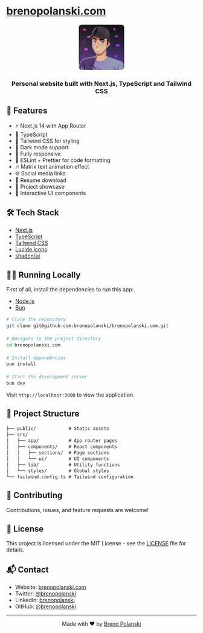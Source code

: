 # [brenopolanski.com](https://brenopolanski.com)

<div align="center">
  <img src="public/breno-pfp.webp" alt="Breno Polanski" width="120" height="120" style="border-radius: 8px;"/>
  <h3>Personal website built with Next.js, TypeScript and Tailwind CSS</h3>
</div>

## 🚀 Features

- ⚡️ Next.js 14 with App Router
- 💪 TypeScript
- 🎨 Tailwind CSS for styling
- 🌙 Dark mode support
- 📱 Fully responsive
- 🎯 ESLint + Prettier for code formatting
- 🔥 Matrix text animation effect
- 🌐 Social media links
- 📄 Resume download
- 💼 Project showcase
- 🎉 Interactive UI components

## 🛠️ Tech Stack

- [Next.js](https://nextjs.org)
- [TypeScript](https://www.typescriptlang.org)
- [Tailwind CSS](https://tailwindcss.com)
- [Lucide Icons](https://lucide.dev)
- [shadcn/ui](https://ui.shadcn.com)

## 🏃‍♂️ Running Locally

First of all, install the dependencies to run this app:

- [Node.js](https://nodejs.org)
- [Bun](https://bun.sh)

```bash
# Clone the repository
git clone git@github.com:brenopolanski/brenopolanski.com.git

# Navigate to the project directory
cd brenopolanski.com

# Install dependencies
bun install

# Start the development server
bun dev
```

Visit `http://localhost:3000` to view the application.

## 📂 Project Structure

```
├── public/            # Static assets
├── src/
│   ├── app/           # App router pages
│   ├── components/    # React components
│   │   ├── sections/  # Page sections
│   │   └── ui/        # UI components
│   ├── lib/           # Utility functions
│   └── styles/        # Global styles
└── tailwind.config.ts # Tailwind configuration
```

## 🤝 Contributing

Contributions, issues, and feature requests are welcome!

## 📜 License

This project is licensed under the MIT License - see the [LICENSE](LICENSE) file for details.

## 📬 Contact

- Website: [brenopolanski.com](https://brenopolanski.com)
- Twitter: [@brenopolanski](https://twitter.com/brenopolanski)
- LinkedIn: [brenopolanski](https://linkedin.com/in/brenopolanski)
- GitHub: [@brenopolanski](https://github.com/brenopolanski)

---

<div align="center">
  Made with ❤️ by <a href="https://brenopolanski.com">Breno Polanski</a>
</div>
